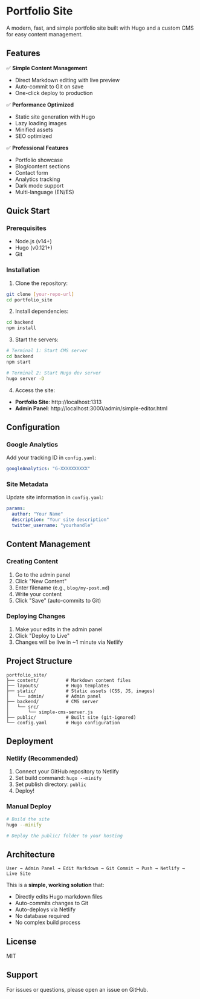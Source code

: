 # Portfolio Site

A modern, fast, and simple portfolio site built with Hugo and a custom CMS for easy content management.

## Features

✅ **Simple Content Management**
- Direct Markdown editing with live preview
- Auto-commit to Git on save
- One-click deploy to production

✅ **Performance Optimized**
- Static site generation with Hugo
- Lazy loading images
- Minified assets
- SEO optimized

✅ **Professional Features**
- Portfolio showcase
- Blog/content sections
- Contact form
- Analytics tracking
- Dark mode support
- Multi-language (EN/ES)

## Quick Start

### Prerequisites
- Node.js (v14+)
- Hugo (v0.121+)
- Git

### Installation

1. Clone the repository:
```bash
git clone [your-repo-url]
cd portfolio_site
```

2. Install dependencies:
```bash
cd backend
npm install
```

3. Start the servers:
```bash
# Terminal 1: Start CMS server
cd backend
npm start

# Terminal 2: Start Hugo dev server
hugo server -D
```

4. Access the site:
- **Portfolio Site**: http://localhost:1313
- **Admin Panel**: http://localhost:3000/admin/simple-editor.html

## Configuration

### Google Analytics
Add your tracking ID in `config.yaml`:
```yaml
googleAnalytics: "G-XXXXXXXXXX"
```

### Site Metadata
Update site information in `config.yaml`:
```yaml
params:
  author: "Your Name"
  description: "Your site description"
  twitter_username: "yourhandle"
```

## Content Management

### Creating Content
1. Go to the admin panel
2. Click "New Content"
3. Enter filename (e.g., `blog/my-post.md`)
4. Write your content
5. Click "Save" (auto-commits to Git)

### Deploying Changes
1. Make your edits in the admin panel
2. Click "Deploy to Live"
3. Changes will be live in ~1 minute via Netlify

## Project Structure

```
portfolio_site/
├── content/          # Markdown content files
├── layouts/          # Hugo templates
├── static/           # Static assets (CSS, JS, images)
│   └── admin/        # Admin panel
├── backend/          # CMS server
│   └── src/
│       └── simple-cms-server.js
├── public/           # Built site (git-ignored)
└── config.yaml       # Hugo configuration
```

## Deployment

### Netlify (Recommended)
1. Connect your GitHub repository to Netlify
2. Set build command: `hugo --minify`
3. Set publish directory: `public`
4. Deploy!

### Manual Deploy
```bash
# Build the site
hugo --minify

# Deploy the public/ folder to your hosting
```

## Architecture

```
User → Admin Panel → Edit Markdown → Git Commit → Push → Netlify → Live Site
```

This is a **simple, working solution** that:
- Directly edits Hugo markdown files
- Auto-commits changes to Git
- Auto-deploys via Netlify
- No database required
- No complex build process

## License

MIT

## Support

For issues or questions, please open an issue on GitHub.